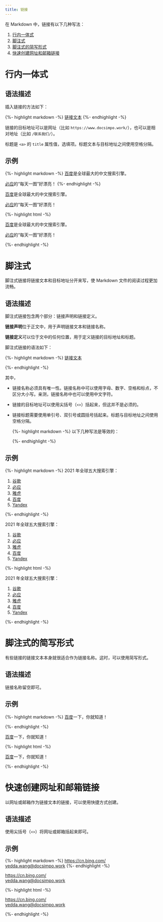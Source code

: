 ```yaml
---
title: 链接
---
```


在 Markdown 中，链接有以下几种写法：

1. [行内一体式](#行内一体式)
2. [脚注式](#脚注式)
3. [脚注式的简写形式](#脚注式的简写形式)
4. [快速创建网址和邮箱链接](#快速创建网址和邮箱链接)

# 行内一体式

## 语法描述

插入链接的方法如下：

{%- highlight markdown -%}
[链接文本](目标地址 "标题")
{%- endhighlight -%}

链接的目标地址可以是网址（比如 `https://www.docsimpo.work/`），也可以是相对地址（比如 `/联系我们/`）。

标题是 `<a>` 的 `title` 属性值，选填项。标题文本与目标地址之间使用空格分隔。

## 示例

{%- highlight markdown -%}
[百度](https://www.baidu.com/)是全球最大的中文搜索引擎。

[必应](https://cn.bing.com/ "每一天都从欣赏美景开始")的“每天一图”好漂亮！
{%- endhighlight -%}

<div class='exmp'>
  <div class='exmp-container'>
    <p><a href="https://www.baidu.com/">百度</a>是全球最大的中文搜索引擎。</p>
    <p><a href="https://cn.bing.com/" title="每一天都从欣赏美景开始">必应</a>的“每天一图”好漂亮！</p>
  </div>
</div>

{%- highlight html -%}
<p><a href="https://www.baidu.com/">百度</a>是全球最大的中文搜索引擎。</p>
<p><a href="https://cn.bing.com/" title="每一天都从欣赏美景开始">必应</a>的“每天一图”好漂亮！</p>
{%- endhighlight -%}

# 脚注式

脚注式链接将链接文本和目标地址分开来写，使 Markdown 文件的阅读过程更加流畅。

## 语法描述

脚注式链接包含两个部分：链接声明和链接定义。

**链接声明**位于正文中，用于声明链接文本和链接名称。

**链接定义**可以位于文中的任何位置，用于定义链接的目标地址和标题。

脚注式链接的语法如下：

{%- highlight markdown -%}
[链接文本][链接名称]

[链接名称]: 目标地址 "标题"
{%- endhighlight -%}

其中，

- 链接名称必须具有唯一性。链接名称中可以使用字母、数字、空格和标点，不区分大小写。亲测，链接名称中也可以使用中文字符。
- 链接的目标地址可以使用尖括号（`<>`）括起来，但这并不是必须的。
- 链接标题需要使用单引号、双引号或圆括号括起来。标题与目标地址之间使用空格分隔。

    {%- highlight markdown -%}
    以下几种写法是等效的：

    [bing]: https://cn.bing.com/ '每一天都从欣赏美景开始'
    [bing]: https://cn.bing.com/ "每一天都从欣赏美景开始"
    [bing]: https://cn.bing.com/ (每一天都从欣赏美景开始)
    [bing]: <https://cn.bing.com/> (每一天都从欣赏美景开始)
    {%- endhighlight -%}

## 示例

{%- highlight markdown -%}
2021 年全球五大搜索引擎：

1. [谷歌][1]
2. [必应][2]
3. [雅虎][3]
4. [百度][4]
5. [Yandex][5]

[1]: http://www.google.com/ "不作恶"
[2]: https://cn.bing.com/ "每一天都从欣赏美景开始"
[3]: https://www.yahoo.com/
[4]: https://www.baidu.com/ "百度一下，你就知道"
[5]: https://yandex.com/ "俄罗斯最大的搜索引擎"
{%- endhighlight -%}

<div class='exmp'>
  <div class='exmp-container'>
    <p>2021 年全球五大搜索引擎：</p>
    <ol>
      <li>
        <a href="http://www.google.com/" title="不作恶">谷歌</a>
      </li>
      <li>
        <a href="https://cn.bing.com/" title="每一天都从欣赏美景开始">必应</a>
      </li>
      <li>
        <a href="https://www.yahoo.com/">雅虎</a>
      </li>
      <li>
        <a href="https://www.baidu.com/" title="百度一下，你就知道">百度</a>
      </li>
      <li>
        <a href="https://yandex.com/" title="俄罗斯最大的搜索引擎">Yandex</a>
      </li>
    </ol>
  </div>
</div>

{%- highlight html -%}
<p>2021 年全球五大搜索引擎：</p>
<ol>
  <li>
    <a href="http://www.google.com/" title="不作恶">谷歌</a>
  </li>
  <li>
    <a href="https://cn.bing.com/" title="每一天都从欣赏美景开始">必应</a>
  </li>
  <li>
    <a href="https://www.yahoo.com/">雅虎</a>
  </li>
  <li>
    <a href="https://www.baidu.com/" title="百度一下，你就知道">百度</a>
  </li>
  <li>
    <a href="https://yandex.com/" title="俄罗斯最大的搜索引擎">Yandex</a>
  </li>
</ol>
{%- endhighlight -%}

# 脚注式的简写形式

有些链接的链接文本本身就很适合作为链接名称。这时，可以使用简写形式。

## 语法描述

链接名称留空即可。

## 示例

{%- highlight markdown -%}
[百度][]一下，你就知道！

[百度]: https://www.baidu.com/ "百度一下，你就知道"
{%- endhighlight -%}

<div class='exmp'>
  <div class='exmp-container'>
    <p>
      <a href="https://www.baidu.com/" title="百度一下，你就知道">百度</a>一下，你就知道！
    </p>
  </div>
</div>

{%- highlight html -%}
<p>
  <a href="https://www.baidu.com/" title="百度一下，你就知道">百度</a>一下，你就知道！
</p>
{%- endhighlight -%}

# 快速创建网址和邮箱链接

以网址或邮箱作为链接文本的链接，可以使用快捷方式创建。

## 语法描述

使用尖括号（`<>`）将网址或邮箱括起来即可。

## 示例

{%- highlight markdown -%}
<https://cn.bing.com/>  
<yedda.wang@docsimpo.work>
{%- endhighlight -%}

<div class='exmp'>
  <div class='exmp-container'>
    <p>
      <a href="https://cn.bing.com/">https://cn.bing.com/</a><br>
      <a href="mailto:yedda.wang@docsimpo.work">yedda.wang@docsimpo.work</a>
    </p>
  </div>
</div>

{%- highlight html -%}
<p>
  <a href="https://cn.bing.com/">https://cn.bing.com/</a><br>
  <a href="mailto:yedda.wang@docsimpo.work">yedda.wang@docsimpo.work</a>
</p>
{%- endhighlight -%}


